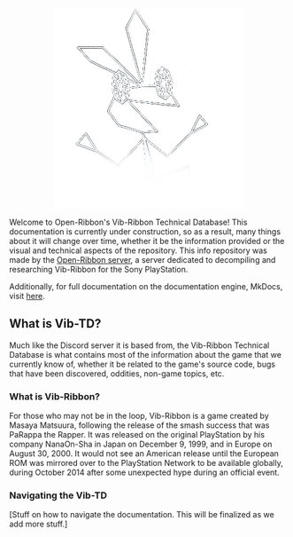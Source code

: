 <center><img src="./img/vibtd.png"></img></center>

Welcome to Open-Ribbon's Vib-Ribbon Technical Database! This documentation is currently under construction, so as a result, many things about it will change over time, whether it be the information provided or the visual and technical aspects of the repository. This info repository was made by the [Open-Ribbon server](https://discord.gg/cXVGPEmXK4), a server dedicated to decompiling and researching Vib-Ribbon for the Sony PlayStation.

Additionally, for full documentation on the documentation engine, MkDocs, visit [here](https://www.mkdocs.org).

## What is Vib-TD?

Much like the Discord server it is based from, the Vib-Ribbon Technical Database is what contains most of the information about the game that we currently know of, whether it be related to the game's source code, bugs that have been discovered, oddities, non-game topics, etc.

### What is Vib-Ribbon?

For those who may not be in the loop, Vib-Ribbon is a game created by Masaya Matsuura, following the release of the smash success that was PaRappa the Rapper. It was released on the original PlayStation by his company NanaOn-Sha in Japan on December 9, 1999, and in Europe on August 30, 2000. It would not see an American release until the European ROM was mirrored over to the PlayStation Network to be available globally, during October 2014 after some unexpected hype during an official event.

### Navigating the Vib-TD

\[Stuff on how to navigate the documentation. This will be finalized as we add more stuff.\]